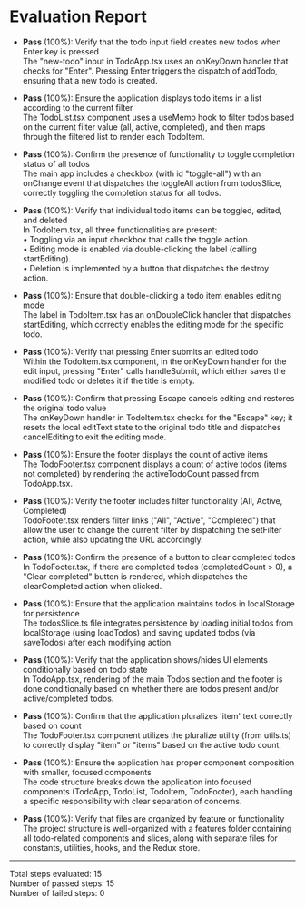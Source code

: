 # Evaluation Report

- **Pass** (100%): Verify that the todo input field creates new todos when Enter key is pressed  
  The "new-todo" input in TodoApp.tsx uses an onKeyDown handler that checks for "Enter". Pressing Enter triggers the dispatch of addTodo, ensuring that a new todo is created.

- **Pass** (100%): Ensure the application displays todo items in a list according to the current filter  
  The TodoList.tsx component uses a useMemo hook to filter todos based on the current filter value (all, active, completed), and then maps through the filtered list to render each TodoItem.

- **Pass** (100%): Confirm the presence of functionality to toggle completion status of all todos  
  The main app includes a checkbox (with id "toggle-all") with an onChange event that dispatches the toggleAll action from todosSlice, correctly toggling the completion status for all todos.

- **Pass** (100%): Verify that individual todo items can be toggled, edited, and deleted  
  In TodoItem.tsx, all three functionalities are present:  
  • Toggling via an input checkbox that calls the toggle action.  
  • Editing mode is enabled via double-clicking the label (calling startEditing).  
  • Deletion is implemented by a button that dispatches the destroy action.

- **Pass** (100%): Ensure that double-clicking a todo item enables editing mode  
  The label in TodoItem.tsx has an onDoubleClick handler that dispatches startEditing, which correctly enables the editing mode for the specific todo.

- **Pass** (100%): Verify that pressing Enter submits an edited todo  
  Within the TodoItem.tsx component, in the onKeyDown handler for the edit input, pressing "Enter" calls handleSubmit, which either saves the modified todo or deletes it if the title is empty.

- **Pass** (100%): Confirm that pressing Escape cancels editing and restores the original todo value  
  The onKeyDown handler in TodoItem.tsx checks for the "Escape" key; it resets the local editText state to the original todo title and dispatches cancelEditing to exit the editing mode.

- **Pass** (100%): Ensure the footer displays the count of active items  
  The TodoFooter.tsx component displays a count of active todos (items not completed) by rendering the activeTodoCount passed from TodoApp.tsx.

- **Pass** (100%): Verify the footer includes filter functionality (All, Active, Completed)  
  TodoFooter.tsx renders filter links ("All", "Active", "Completed") that allow the user to change the current filter by dispatching the setFilter action, while also updating the URL accordingly.

- **Pass** (100%): Confirm the presence of a button to clear completed todos  
  In TodoFooter.tsx, if there are completed todos (completedCount > 0), a "Clear completed" button is rendered, which dispatches the clearCompleted action when clicked.

- **Pass** (100%): Ensure that the application maintains todos in localStorage for persistence  
  The todosSlice.ts file integrates persistence by loading initial todos from localStorage (using loadTodos) and saving updated todos (via saveTodos) after each modifying action.

- **Pass** (100%): Verify that the application shows/hides UI elements conditionally based on todo state  
  In TodoApp.tsx, rendering of the main Todos section and the footer is done conditionally based on whether there are todos present and/or active/completed todos.

- **Pass** (100%): Confirm that the application pluralizes 'item' text correctly based on count  
  The TodoFooter.tsx component utilizes the pluralize utility (from utils.ts) to correctly display "item" or "items" based on the active todo count.

- **Pass** (100%): Ensure the application has proper component composition with smaller, focused components  
  The code structure breaks down the application into focused components (TodoApp, TodoList, TodoItem, TodoFooter), each handling a specific responsibility with clear separation of concerns.

- **Pass** (100%): Verify that files are organized by feature or functionality  
  The project structure is well-organized with a features folder containing all todo-related components and slices, along with separate files for constants, utilities, hooks, and the Redux store.

---

Total steps evaluated: 15  
Number of passed steps: 15  
Number of failed steps: 0